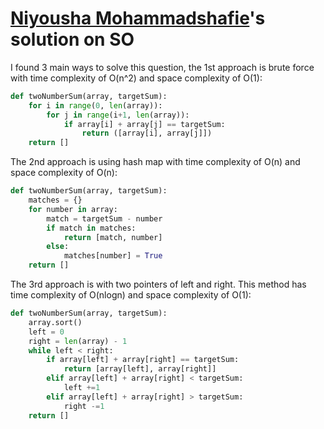 # [Niyousha Mohammadshafie](https://stackoverflow.com/a/66954724/6474744)'s solution on SO

I found 3 main ways to solve this question, the 1st approach is brute force with time complexity of O(n^2) and space complexity of O(1):

```python
def twoNumberSum(array, targetSum):
    for i in range(0, len(array)):
        for j in range(i+1, len(array)):
            if array[i] + array[j] == targetSum:
                return ([array[i], array[j]])
    return []
```

The 2nd approach is using hash map with time complexity of O(n) and space complexity of O(n):

```python
def twoNumberSum(array, targetSum):
    matches = {}
    for number in array:
        match = targetSum - number
        if match in matches:
            return [match, number]
        else:
            matches[number] = True
    return []
```

The 3rd approach is with two pointers of left and right.
This method has time complexity of O(nlogn) and space complexity of O(1):

```python
def twoNumberSum(array, targetSum):
    array.sort()
    left = 0
    right = len(array) - 1
    while left < right:
        if array[left] + array[right] == targetSum:
            return [array[left], array[right]]
        elif array[left] + array[right] < targetSum:
            left +=1
        elif array[left] + array[right] > targetSum:
            right -=1
    return []
```